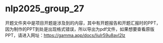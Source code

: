 # nlp2025_group_27
开题文件夹中是项目开题是涉及到的内容，其中有开题报告和开题汇报时的PPT，因为制作的PPT到处是出现格式错误，所以导出为pdf文件，如果想要查看原版PPT，请进入网址：https://gamma.app/docs/liulr59u8avl2lz
